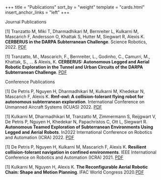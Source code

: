+++
title = "Publications"
sort_by = "weight"
template = "cards.html"
insert_anchor_links = "left"
+++


Journal Publications

[1] Tranzatto M, Miki T, Dharmadhikari M, Bernreiter L, Kulkarni M, Mascarich F, Andersson O, Khattak S, Hutter M, Siegwart R, Alexis K. **CERBERUS in the DARPA Subterranean Challenge**. Science Robotics, 2022. [PDF](https://www.researchgate.net/profile/Shehryar-Khattak/publication/360860225_CERBERUS_in_the_DARPA_Subterranean_Challenge/links/6290fc5fc660ab61f849e0b5/CERBERUS-in-the-DARPA-Subterranean-Challenge.pdf)

[1] Tranzatto, M., Mascarich, F., Bernreiter, L., Godinho, C., Camurri, M., Khattak, S., ... & Alexis, K. **CERBERUS: Autonomous Legged and Aerial Robotic Exploration in the Tunnel and Urban Circuits of the DARPA Subterranean Challenge**. [PDF](https://arxiv.org/abs/2201.07067)

Conference Publications

[1] De Petris P, Nguyen H, Dharmadhikari M, Kulkarni M, Khedekar N, Mascarich F, Alexis K. **Rmf-owl: A collision-tolerant flying robot for autonomous subterranean exploration**. International Conference on Unmanned Aircraft Systems (ICUAS) 2022. [PDF](https://arxiv.org/pdf/2202.11055)

[1] Kulkarni M, Dharmadhikari M, Tranzatto M, Zimmermann S, Reijgwart V, De Petris P, Nguyen H, Khedekar N, Papachristos C, Ott L, Siegwart R. **Autonomous Teamed Exploration of Subterranean Environments Using Legged and Aerial Robots**. In2022 International Conference on Robotics and Automation (ICRA) 2022. [PDF](https://arxiv.org/abs/2111.06482)


[1] De Petris P, Nguyen H, Kulkarni M, Mascarich F, Alexis K. **Resilient collision-tolerant navigation in confined environments**. IEEE International Conference on Robotics and Automation (ICRA) 2021. [PDF](https://ieeexplore.ieee.org/abstract/document/9561999)

[1] Kulkarni M, Nguyen H, Alexis K. **The Reconfigurable Aerial Robotic Chain: Shape and Motion Planning**. IFAC World Congress 2020.[PDF](https://arxiv.org/pdf/1911.10627)